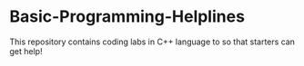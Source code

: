 # Basic-Programming-Helplines
This repository contains coding labs in C++ language to so that starters can get help!

